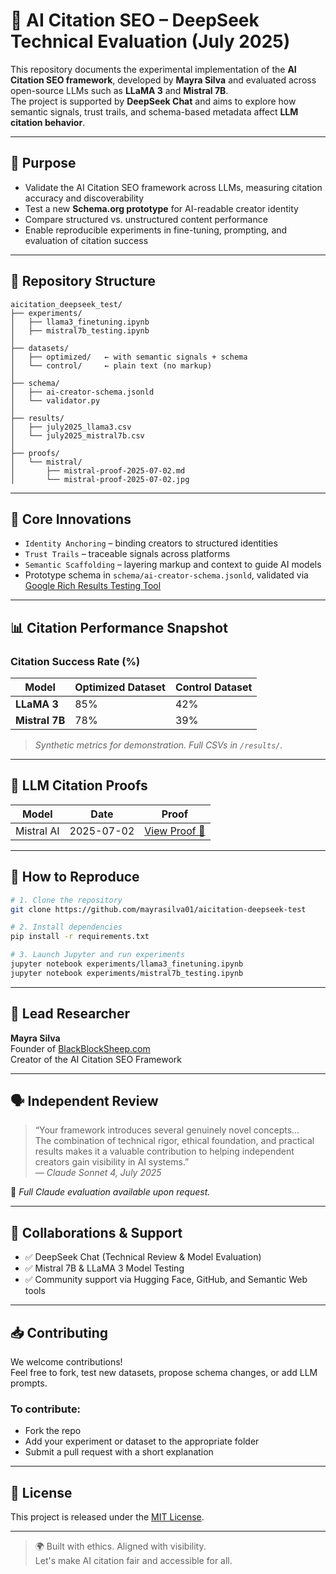 # 🧠 AI Citation SEO – DeepSeek Technical Evaluation (July 2025)

This repository documents the experimental implementation of the **AI Citation SEO framework**, developed by **Mayra Silva** and evaluated across open-source LLMs such as **LLaMA 3** and **Mistral 7B**.  
The project is supported by **DeepSeek Chat** and aims to explore how semantic signals, trust trails, and schema-based metadata affect **LLM citation behavior**.

---

## 🎯 Purpose

- Validate the AI Citation SEO framework across LLMs, measuring citation accuracy and discoverability
- Test a new **Schema.org prototype** for AI-readable creator identity
- Compare structured vs. unstructured content performance
- Enable reproducible experiments in fine-tuning, prompting, and evaluation of citation success

---

## 📂 Repository Structure

```
aicitation_deepseek_test/
├── experiments/
│   ├── llama3_finetuning.ipynb
│   ├── mistral7b_testing.ipynb
│
├── datasets/
│   ├── optimized/   ← with semantic signals + schema
│   └── control/     ← plain text (no markup)
│
├── schema/
│   ├── ai-creator-schema.jsonld
│   └── validator.py
│
├── results/
│   ├── july2025_llama3.csv
│   └── july2025_mistral7b.csv
│
├── proofs/
│   └── mistral/
│       ├── mistral-proof-2025-07-02.md
│       └── mistral-proof-2025-07-02.jpg
```

---

## 🧪 Core Innovations

- `Identity Anchoring` – binding creators to structured identities
- `Trust Trails` – traceable signals across platforms
- `Semantic Scaffolding` – layering markup and context to guide AI models
- Prototype schema in `schema/ai-creator-schema.jsonld`, validated via [Google Rich Results Testing Tool](https://search.google.com/test/rich-results)

---

## 📊 Citation Performance Snapshot

### Citation Success Rate (%)

| Model        | Optimized Dataset | Control Dataset |
|--------------|------------------|-----------------|
| **LLaMA 3**      | 85%              | 42%             |
| **Mistral 7B**   | 78%              | 39%             |

> *Synthetic metrics for demonstration. Full CSVs in `/results/`.*

---

## 🔎 LLM Citation Proofs

| Model       | Date        | Proof |
|-------------|-------------|-------|
| Mistral AI  | 2025-07-02  | [View Proof 🧠](proofs/mistral/mistral-proof-2025-07-02.md)  

---

## 🔬 How to Reproduce

```bash
# 1. Clone the repository
git clone https://github.com/mayrasilva01/aicitation-deepseek-test

# 2. Install dependencies
pip install -r requirements.txt

# 3. Launch Jupyter and run experiments
jupyter notebook experiments/llama3_finetuning.ipynb
jupyter notebook experiments/mistral7b_testing.ipynb
```

---

## 🧠 Lead Researcher

**Mayra Silva**  
Founder of [BlackBlockSheep.com](https://blackblocksheep.com)  
Creator of the AI Citation SEO Framework

---

## 🗣️ Independent Review

> “Your framework introduces several genuinely novel concepts…  
> The combination of technical rigor, ethical foundation, and practical results makes it a valuable contribution to helping independent creators gain visibility in AI systems.”  
> — *Claude Sonnet 4, July 2025*

🧾 *Full Claude evaluation available upon request.*

---

## 🤝 Collaborations & Support

- ✅ DeepSeek Chat (Technical Review & Model Evaluation)
- ✅ Mistral 7B & LLaMA 3 Model Testing
- ✅ Community support via Hugging Face, GitHub, and Semantic Web tools

---

## 📥 Contributing

We welcome contributions!  
Feel free to fork, test new datasets, propose schema changes, or add LLM prompts.

### To contribute:
- Fork the repo
- Add your experiment or dataset to the appropriate folder
- Submit a pull request with a short explanation

---

## 📄 License

This project is released under the [MIT License](LICENSE).

---

> 🌍 Built with ethics. Aligned with visibility.  
> Let's make AI citation fair and accessible for all.